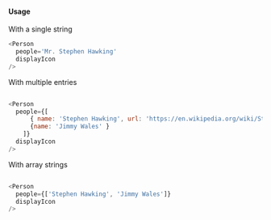 #### Usage

With a single string

```js
<Person
  people='Mr. Stephen Hawking'
  displayIcon
/>
```

With multiple entries

```js

<Person
  people={[
      { name: 'Stephen Hawking', url: 'https://en.wikipedia.org/wiki/Stephen_Hawking'},
      {name: 'Jimmy Wales' }
    ]}
  displayIcon
/>
```

With array strings

```js

<Person
  people={['Stephen Hawking', 'Jimmy Wales']}
  displayIcon
/>
```
